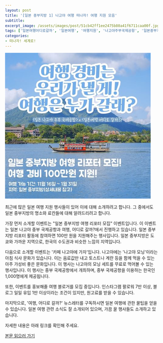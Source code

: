 ```yaml
---
layout: post
title: '[일본 중부지방 1] 나고야 여행 떠나자! 여행 지원 모음'
subtitle: 
excerpt_image: /assets/images/post/51cb42ff1ee2475b80a41f6711caa00f.jpg
tags: ['일본여행어디로갈까', '일본여행', '여행지원', '나고야주부국제공항', '일본중부지방여행리포터']
categories: 
- 떠나자! 세계로!
---
```


![메인 이미지](/assets/images/post/51cb42ff1ee2475b80a41f6711caa00f.jpg)

최근에 많은 일본 여행 지원 행사들이 있어 이에 대해 소개하려고 합니다. 그 중에서도 일본 중부지방의 명소와 료칸들에 대해 알려드리려고 합니다.

가장 먼저 소개할 이벤트는 "일본 중부지방 여행 리포터 모집" 이벤트입니다. 이 이벤트는 일본 나고야 중부 국제공항과 여행, 어디로 갈까?에서 진행하고 있습니다. 일본 중부 지방 리포터 활동에 참여하면 100만 원을 지원해주는 행사입니다. 일본 중부지방은 도쿄와 가까운 지역으로, 한국의 수도권과 비슷한 느낌의 지역입니다.

다음으로 소개할 이벤트는 '카페 나고야에 가자'입니다. 나고야에는 '나고야 모닝'이라는 아침 식사 문화가 있습니다. 이는 음료값만 내고 토스트나 계란 등을 함께 먹을 수 있는 아주 가성비 좋은 문화입니다. 이 행사는 나고야의 모닝 세트를 무료로 먹어볼 수 있는 행사입니다. 이 행사는 중부 국제공항에서 개최하며, 중부 국제공항을 이용하는 한국인 1,000명에게 제공됩니다.

또한, 이벤트를 홍보해줄 여행 블로거를 모집 중입니다. 인스타그램 팔로워 7만 이상, 블로그 일일 유입 1만 이상이라는 조건이 있지만, 원고료를 받을 수 있습니다.

마지막으로, '여행, 어디로 갈까?' 뉴스레터를 구독하시면 일본 여행에 관한 꿀팁을 얻을 수 있습니다. 일본 여행 관련 소식도 잘 소개되어 있으며, 가끔 꿀 행사들도 소개하고 있습니다.

자세한 내용은 아래 링크를 확인해 주세요.

[본문 읽으러 가기](https://m.blog.naver.com/ham_eaten_jellybear/223252659652)
